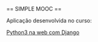 == SIMPLE MOOC ==

Aplicação desenvolvida no curso:

[Python3 na web com Django](https://www.udemy.com/python-3-na-web-com-django-basico-intermediario)
